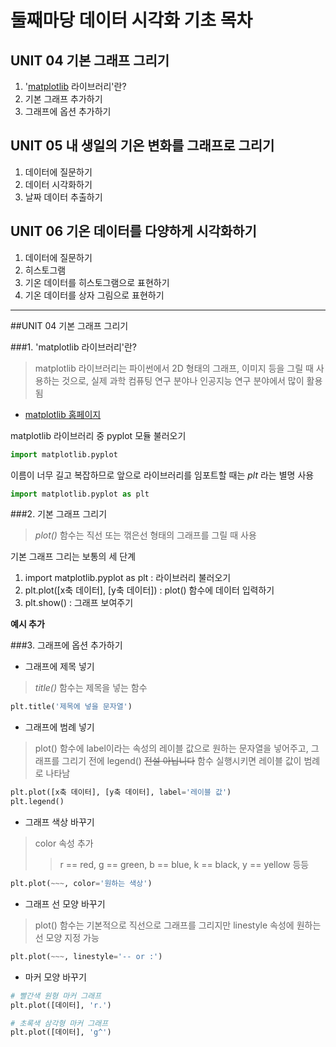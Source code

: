 둘째마당 데이터 시각화 기초 목차
========

UNIT 04 기본 그래프 그리기
---------
1. '[matplotlib](https://matplotlib.org, "matplotlib 홈페이지") 라이브러리'란?
2. 기본 그래프 추가하기
3. 그래프에 옵션 추가하기

UNIT 05 내 생일의 기온 변화를 그래프로 그리기
---------
1. 데이터에 질문하기
2. 데이터 시각화하기
3. 날짜 데이터 추출하기

UNIT 06 기온 데이터를 다양하게 시각화하기
---------
1. 데이터에 질문하기
2. 히스토그램
3. 기온 데이터를 히스토그램으로 표현하기
4. 기온 데이터를 상자 그림으로 표현하기

----------------------------------------------

##UNIT 04 기본 그래프 그리기

###1. 'matplotlib 라이브러리'란?
> matplotlib 라이브러리는 파이썬에서 2D 형태의 그래프, 이미지 등을 그릴 때 사용하는 것으로, 실제 과학 컴퓨팅 연구 분야나 인공지능 연구 분야에서 많이 활용됨

* [matplotlib 홈페이지](https://matplotlib.org, "matplotlib 홈페이지")

matplotlib 라이브러리 중 pyplot 모듈 불러오기

```python
import matplotlib.pyplot
```

이름이 너무 길고 복잡하므로 앞으로 라이브러리를 임포트할 때는 *plt* 라는 별명 사용
```python
import matplotlib.pyplot as plt
```

###2. 기본 그래프 그리기

> *plot()* 함수는 직선 또는 꺾은선 형태의 그래프를 그릴 때 사용

기본 그래프 그리는 보통의 세 단계
1. import matplotlib.pyplot as plt : 라이브러리 불러오기
2. plt.plot([x축 데이터], [y축 데이터]) : plot() 함수에 데이터 입력하기
3. plt.show() : 그래프 보여주기

**예시 추가**

###3. 그래프에 옵션 추가하기

* 그래프에 제목 넣기
> *title()* 함수는 제목을 넣는 함수

```python
plt.title('제목에 넣을 문자열')
```

* 그래프에 범례 넣기
> plot() 함수에 label이라는 속성의 레이블 값으로 원하는 문자열을 넣어주고, 그래프를 그리기 전에 legend() ~~전설 아닙니다~~ 함수 실행시키면 레이블 값이 범례로 나타남
 
```python
plt.plot([x축 데이터], [y축 데이터], label='레이블 값')
plt.legend()
```

* 그래프 색상 바꾸기
> color 속성 추가
>> r == red, g == green, b == blue, k == black, y == yellow 등등

```python
plt.plot(~~~, color='원하는 색상')
```

* 그래프 선 모양 바꾸기
> plot() 함수는 기본적으로 직선으로 그래프를 그리지만 linestyle 속성에 원하는 선 모양 지정 가능

```python
plt.plot(~~~, linestyle='-- or :')
```

* 마커 모양 바꾸기

```python
# 빨간색 원형 마커 그래프
plt.plot([데이터], 'r.')

# 초록색 삼각형 마커 그래프
plt.plot([데이터], 'g^')
```

